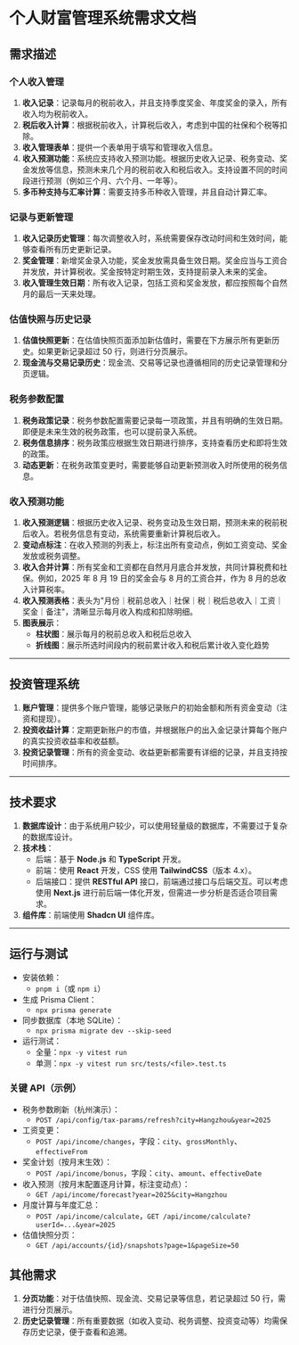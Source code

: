 # 个人财富管理系统需求文档

## 需求描述

### 个人收入管理

1. **收入记录**：记录每月的税前收入，并且支持季度奖金、年度奖金的录入，所有收入均为税前收入。
2. **税后收入计算**：根据税前收入，计算税后收入，考虑到中国的社保和个税等扣除。
3. **收入管理表单**：提供一个表单用于填写和管理收入信息。
4. **收入预测功能**：系统应支持收入预测功能。根据历史收入记录、税务变动、奖金发放等信息，预测未来几个月的税前收入和税后收入。支持设置不同的时间段进行预测（例如三个月、六个月、一年等）。
5. **多币种支持与汇率计算**：需要支持多币种收入管理，并且自动计算汇率。

### 记录与更新管理

1. **收入记录历史管理**：每次调整收入时，系统需要保存改动时间和生效时间，能够查看所有历史更新记录。
2. **奖金管理**：新增奖金录入功能，奖金发放需具备生效日期。奖金应当与工资合并发放，并计算税收。奖金按特定时期生效，支持提前录入未来的奖金。
3. **收入管理生效日期**：所有收入记录，包括工资和奖金发放，都应按照每个自然月的最后一天来处理。

### 估值快照与历史记录

1. **估值快照更新**：在估值快照页面添加新估值时，需要在下方展示所有更新历史。如果更新记录超过 50 行，则进行分页展示。
2. **现金流与交易记录历史**：现金流、交易等记录也遵循相同的历史记录管理和分页逻辑。

### 税务参数配置

1. **税务政策记录**：税务参数配置需要记录每一项政策，并且有明确的生效日期。即便是未来生效的税务政策，也可以提前录入系统。
2. **税务信息排序**：税务政策应根据生效日期进行排序，支持查看历史和即将生效的政策。
3. **动态更新**：在税务政策变更时，需要能够自动更新预测收入时所使用的税务信息。

### 收入预测功能

1. **收入预测逻辑**：根据历史收入记录、税务变动及生效日期，预测未来的税前税后收入。若税务信息有变动，系统需要重新计算税后收入。
2. **变动点标注**：在收入预测的列表上，标注出所有变动点，例如工资变动、奖金发放或税务调整。
3. **收入合并计算**：所有奖金和工资都在自然月月底合并发放，共同计算税费和社保。例如，2025 年 8 月 19 日的奖金会与 8 月的工资合并，作为 8 月的总收入计算税率。
4. **收入预测表格**：表头为"月份｜税前总收入｜社保｜税｜税后总收入｜工资｜奖金｜备注"，清晰显示每月收入构成和扣除明细。
5. **图表展示**：
   - **柱状图**：展示每月的税前总收入和税后总收入
   - **折线图**：展示所选时间段内的税前累计收入和税后累计收入变化趋势

---

## 投资管理系统

1. **账户管理**：提供多个账户管理，能够记录账户的初始金额和所有资金变动（注资和提现）。
2. **投资收益计算**：定期更新账户的市值，并根据账户的出入金记录计算每个账户的真实投资收益率和收益额。
3. **投资记录管理**：所有的资金变动、收益更新都需要有详细的记录，并且支持按时间排序。

---

## 技术要求

1. **数据库设计**：由于系统用户较少，可以使用轻量级的数据库，不需要过于复杂的数据库设计。
2. **技术栈**：
   - 后端：基于 **Node.js** 和 **TypeScript** 开发。
   - 前端：使用 **React** 开发，CSS 使用 **TailwindCSS**（版本 4.x）。
   - 后端接口：提供 **RESTful API** 接口，前端通过接口与后端交互。可以考虑使用 **Next.js** 进行前后端一体化开发，但需进一步分析是否适合项目需求。
3. **组件库**：前端使用 **Shadcn UI** 组件库。

---

## 运行与测试

- 安装依赖：
  - `pnpm i`（或 `npm i`）
- 生成 Prisma Client：
  - `npx prisma generate`
- 同步数据库（本地 SQLite）：
  - `npx prisma migrate dev --skip-seed`
- 运行测试：
  - 全量：`npx -y vitest run`
  - 单测：`npx -y vitest run src/tests/<file>.test.ts`

### 关键 API（示例）

- 税务参数刷新（杭州演示）：
  - `POST /api/config/tax-params/refresh?city=Hangzhou&year=2025`
- 工资变更：
  - `POST /api/income/changes`，字段：`city`、`grossMonthly`、`effectiveFrom`
- 奖金计划（按月末生效）：
  - `POST /api/income/bonus`，字段：`city`、`amount`、`effectiveDate`
- 收入预测（按月末配置逐月计算，标注变动点）：
  - `GET /api/income/forecast?year=2025&city=Hangzhou`
- 月度计算与年度汇总：
  - `POST /api/income/calculate`，`GET /api/income/calculate?userId=...&year=2025`
- 估值快照分页：
  - `GET /api/accounts/{id}/snapshots?page=1&pageSize=50`

## 其他需求

1. **分页功能**：对于估值快照、现金流、交易记录等信息，若记录超过 50 行，需进行分页展示。
2. **历史记录管理**：所有重要数据（如收入变动、税务调整、投资变动等）均需保存历史记录，便于查看和追溯。
